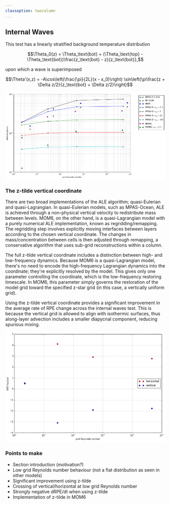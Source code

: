 ```yaml
---
classoption: twocolumn
...
```


## Internal Waves

This test has a linearly stratified background temperature distribution

$$\Theta_0(z) = \Theta_\text{bot} + (\Theta_\text{top} - \Theta_\text{bot})\frac{z_\text{bot} - z}{z_\text{bot}},$$

upon which a wave is superimposed

$$\Theta'(x,z) = -A\cos\left(\frac{\pi}{2L}(x - x_0)\right) \sin\left(\pi\frac{z + \Delta z/2}{z_\text{bot} + \Delta z/2}\right)$$

![\label{fig:drpe} Average rate of RPE change](plots/internal_waves_drpe.png)

### The z-tilde vertical coordinate

There are two broad implementations of the ALE algorithm; quasi-Eulerian and quasi-Lagrangian. In quasi-Eulerian models, such as MPAS-Ocean, ALE is achieved through a non-physical vertical velocity to redistribute mass between levels. MOM6, on the other hand, is a quasi-Lagrangian model with a purely numerical ALE implementation, known as regridding/remapping. The regridding step involves explicitly moving interfaces between layers according to the chosen vertical coordinate. The changes in mass/concentration between cells is then adjusted through remapping, a conservative algorithm that uses sub-grid reconstructions within a column.

The full z-tilde vertical coordinate includes a distinction between high- and low-frequency dynamics. Because MOM6 is a quasi-Lagrangian model, there's no need to encode the high-frequency Lagrangian dynamics into the coordinate; they're explicitly resolved by the model. This gives only one parameter controlling the coordinate, which is the low-frequency restoring timescale. In MOM6, this parameter simply governs the restoration of the model grid toward the specified z-star grid (in this case, a vertically uniform grid).

Using the z-tilde vertical coordinate provides a significant improvement in the average rate of RPE change across the internal waves test. This is because the vertical grid is allowed to align with isothermic surfaces, thus along-layer advection includes a smaller diapycnal component, reducing spurious mixing.

![\label{fig:tildesplit} Directional split for z-tilde vertical coordinate](plots/internal_waves_tilde_split.png)

### Points to make
- Section introduction (motivation?)
- Low grid Reynolds number behaviour (not a flat distribution as seen in other models)
- Significant improvement using z-tilde
- Crossing of vertical/horizontal at low grid Reynolds number
- Strongly negative dRPE/dt when using z-tilde
- Implementation of z-tilde in MOM6
